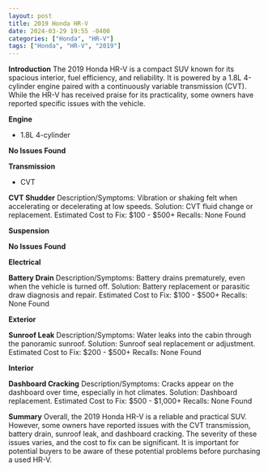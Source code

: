 ```yaml
---
layout: post
title: 2019 Honda HR-V
date: 2024-03-29 19:55 -0400
categories: ["Honda", "HR-V"]
tags: ["Honda", "HR-V", "2019"]
---
```

**Introduction**
The 2019 Honda HR-V is a compact SUV known for its spacious interior, fuel efficiency, and reliability. It is powered by a 1.8L 4-cylinder engine paired with a continuously variable transmission (CVT). While the HR-V has received praise for its practicality, some owners have reported specific issues with the vehicle.

**Engine**
* 1.8L 4-cylinder

**No Issues Found**

**Transmission**
* CVT

**CVT Shudder**
Description/Symptoms: Vibration or shaking felt when accelerating or decelerating at low speeds.
Solution: CVT fluid change or replacement.
Estimated Cost to Fix: $100 - $500+
Recalls: None Found

**Suspension**

**No Issues Found**

**Electrical**

**Battery Drain**
Description/Symptoms: Battery drains prematurely, even when the vehicle is turned off.
Solution: Battery replacement or parasitic draw diagnosis and repair.
Estimated Cost to Fix: $100 - $500+
Recalls: None Found

**Exterior**

**Sunroof Leak**
Description/Symptoms: Water leaks into the cabin through the panoramic sunroof.
Solution: Sunroof seal replacement or adjustment.
Estimated Cost to Fix: $200 - $500+
Recalls: None Found

**Interior**

**Dashboard Cracking**
Description/Symptoms: Cracks appear on the dashboard over time, especially in hot climates.
Solution: Dashboard replacement.
Estimated Cost to Fix: $500 - $1,000+
Recalls: None Found

**Summary**
Overall, the 2019 Honda HR-V is a reliable and practical SUV. However, some owners have reported issues with the CVT transmission, battery drain, sunroof leak, and dashboard cracking. The severity of these issues varies, and the cost to fix can be significant. It is important for potential buyers to be aware of these potential problems before purchasing a used HR-V.
